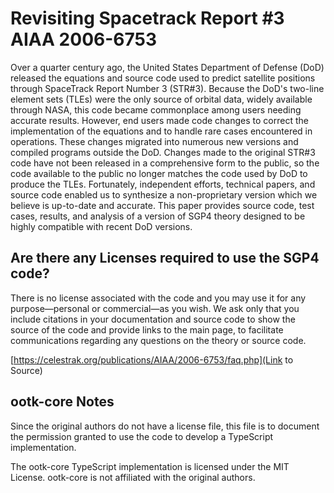 # Revisiting Spacetrack Report #3 AIAA 2006-6753

Over a quarter century ago, the United States Department of Defense (DoD) released the equations and source code used to
predict satellite positions through SpaceTrack Report Number 3 (STR#3). Because the DoD's two-line element sets (TLEs)
were the only source of orbital data, widely available through NASA, this code became commonplace among users needing
accurate results. However, end users made code changes to correct the implementation of the equations and to handle rare
 cases encountered in operations. These changes migrated into numerous new versions and compiled programs outside the
 DoD. Changes made to the original STR#3 code have not been released in a comprehensive form to the public, so the code
 available to the public no longer matches the code used by DoD to produce the TLEs. Fortunately, independent efforts,
 technical papers, and source code enabled us to synthesize a non-proprietary version which we believe is up-to-date and
 accurate. This paper provides source code, test cases, results, and analysis of a version of SGP4 theory designed to be
 highly compatible with recent DoD versions.

## Are there any Licenses required to use the SGP4 code?

There is no license associated with the code and you may use it for any purpose—personal or commercial—as you wish. We
ask only that you include citations in your documentation and source code to show the source of the code and provide
links to the main page, to facilitate communications regarding any questions on the theory or source code.

[https://celestrak.org/publications/AIAA/2006-6753/faq.php](Link to Source)

## ootk-core Notes

Since the original authors do not have a license file, this file is to document the permission granted to use the code
to develop a TypeScript implementation.

The ootk-core TypeScript implementation is licensed under the MIT License. ootk-core is not affiliated with the original
authors.
